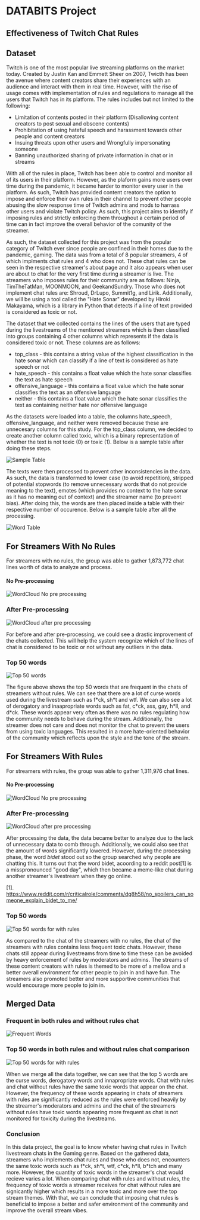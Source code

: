 # DATABITS Project

## Effectiveness of Twitch Chat Rules

## Dataset
  Twitch is one of the most popular live streaming platforms on the market today. Created by Justin Kan and Emmett Sheer on 2007, Twicth has been the avenue where content creators share their experiences with an audience and interact with them in real time. However, with the rise of usage comes with implementation of rules and regulations to manage all the users that Twitch has in its platform. The rules includes but not limited to the following:
  - Limitation of contents posted in their platform (Disallowing content creators to post sexual and obscene contents)
  - Prohibitation of using hateful speech and harassment towards other people and content creators
  - Insuing threats upon other users and Wrongfully impersonating someone
  - Banning unauthorized sharing of private information in chat or in streams

  With all of the rules in place, Twitch has been able to control and monitor all of its users in their platform. However, as the plaform gains more users over time during the pandemic, it became harder to monitor every user in the platform. As such, Twitch has provided content creators the option to impose and enforce their own rules in their channel to prevent other people abusing the slow response time of Twitch admins and mods to harrass other users and violate Twitch policy. As such, this project aims to identify if imposing rules and strictly enforcing them throughout a certain period of time can in fact improve the overall behavior of the comunity of the streamer.

  As such, the dataset collected for this project was from the popular category of Twitch ever since people are confined in their homes due to the pandemic, gaming. The data was from a total of 8 popular streamers, 4 of which implments chat rules and 4 who does not. These chat rules can be seen in the respective streamer's about page and it also appears when user are about to chat for the very first time during a streamer is live. The streamers who imposes rules for their community are as follows: Ninja, TimTheTatMan, MOONMOON, and GeekandSundry. Those who does not implement chat rules are: Shroud, DrLupo, Summit1g, and Lirik. Additionally, we will be using a tool called the "Hate Sonar" developed by Hiroki Makayama, which is a library in Python that detects if a line of text provided is considered as toxic or not. 

  The dataset that we collected contains the lines of the users that are typed during the livestreams of the mentioned streamers which is then classified into groups containing 4 other columns which represents if the data is considered toxic or not. These columns are as follows:
  - top_class - this contains a string value of the highest classification in the hate sonar which can classify if a line of text is  considered as hate speech or not
  - hate_speech - this contains a float value which the hate sonar classifies the text as hate speech
  - offensive_language - this contains a float value which the hate sonar classifies the text as an offensive language
  - neither - this contains a float value which the hate sonar classifies the text as containing neither hate nor offensive language

   As the datasets were loaded into a table, the columns hate_speech, offensive_language, and neither were removed because these are unnecesary columns for this study. For the top_class column, we decided to create another column called toxic, which is a binary representation of whether the text is not toxic (0) or toxic (1). Below is a sample table after doing these steps.

![Sample Table](/images/others/sample_table.PNG)

  The texts were then processed to prevent other inconsistencies in the data. As such, the data is transformed to lower case (to avoid repetition), stripped of potential stopwords (to remove unnecessary words that do not provide meaning to the text), emotes (which provides no context to the hate sonar as it has no meaning out of context) and the streamer name (to prevent bias). After doing this, the words are then placed inside a table with their respective number of occurence. Below is a sample table after all the processing.

![Word Table](/images/others/words_table.png)

## For Streamers With No Rules
For streamers with no rules, the group was able to gather 1,873,772 chat lines worth of data to analyze and process.


#### No Pre-processing
![WordCloud No pre processing](images/norules/word_no_processing.png)


### After Pre-processing
![WordCloud after pre processing](images/norules/word_processed.png)

  For before and after pre-processing, we could see a drastic improvement of the chats collected. This will help the system recognize which of the lines of chat is considered to be toxic or not without any outliers in the data.

### Top 50 words
![Top 50 words](/images/norules/top_50.png)

  The figure above shows the top 50 words that are frequent in the chats of streamers without rules. We can see that there are a lot of curse words used during the livestream such as f\*ck, sh\*t and wtf. We can also see a lot of derogatory and inaapropriate words such as fat, c\*ck, ass, gay, h\*ll, and d\*ck. These words appear very often as there was no rules regulating how the community needs to behave during the stream. Additionally, the streamer does not care and does not monitor the chat to prevent the users from using toxic languages. This resulted in a more hate-oriented behavior of the community which reflects upon the style and the tone of the stream.


## For Streamers With Rules
For streamers with rules, the group was able to gather 1,311,976 chat lines.


#### No Pre-processing
![WordCloud No pre processing](/images/withrules/words_no_processing.png)


### After Pre-processing
![WordCloud after pre processing](/images/withrules/word_process.png)

  After processing the data, the data became better to analyze due to the lack of unnecessary data to comb through. Additionally, we could also see that the amount of words significantly lowered. However, during the processing phase, the word *bidet* stood out so the group searched why people are chatting this. It turns out that the word bidet, acoording to a reddit post[1] is a misspronounced "good day", which then became a meme-like chat during another streamer's livestream when they go online.

[1]. https://www.reddit.com/r/criticalrole/comments/dg8h58/no_spoilers_can_someone_explain_bidet_to_me/


### Top 50 words
![Top 50 words for with rules](/images/withrules/top_50.png)

  As compared to the chat of the streamers with no rules, the chat of the streamers with rules contains less frequent toxic chats. However, these chats still appear during livestreams from time to time these can be avoided by heavy enforcement of rules by moderators and admins. The streams of these content creators with rules is themed to be more of a mellow and a better overall environment for other people to join in and have fun. The streamers also promoted better and more supportive communities that would encourage more people to join in.


## Merged Data

### Frequent in both rules and without rules chat
![Frequent Words](/images/merge/words_frequent.png)


### Top 50 words in both rules and without rules chat comparison
![Top 50 words for with rules](/images/merge/top_50.png)
  
  When we merge all the data together, we can see that the top 5 words are the curse words, derogatory words and innapropriate words. Chat with rules and chat without rules have the same toxic words that appear on the chat. However, the frequency of these words appearing in chats of streamers with rules are significantly reduced as the rules were enforced heavily by the streamer's moderators and admins and the chat of the streamers without rules have toxic words appearing more frequent as chat is not monitored for toxicity during the livestreams.

### Conclusion
  
  In this data project, the goal is to know wheter having chat rules in Twitch livestream chats in the Gaming genre. Based on the gathered data, streamers who implements chat rules and those who does not, encounters the same toxic words such as f\*ck, sh\*t, wtf, c\*ck, h\*ll, b\*tch and many more. However, the quantity of toxic words in the streamer's chat would recieve varies a lot. When comparing chat with rules and without rules, the frequency of toxic words a streamer receives for chat without rules are signicantly higher which results in a more toxic and more over the top stream themes. With that, we can conclude that imposing chat rules is beneficial to impose a better and safer environment of the community and improve the overall stream vibes.
